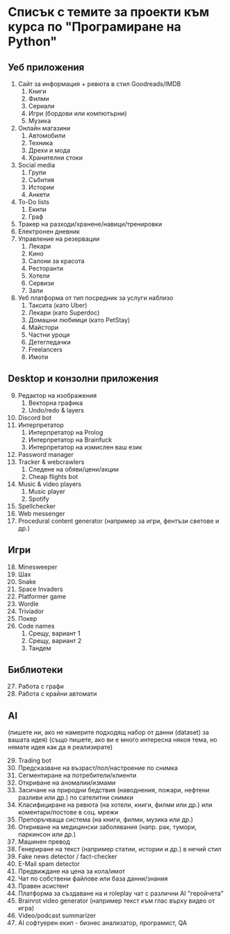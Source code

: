 # Списък с темите за проекти към курса по "Програмиране на Python"

## Уеб приложения

1. Сайт за информация + ревюта в стил Goodreads/IMDB
    1. Книги
    2. Филми
    3. Сериали
    4. Игри (бордови или компютърни)
    5. Музика
2. Онлайн магазини
    1. Автомобили
    2. Техника
    3. Дрехи и мода
    4. Хранителни стоки
3. Social media
    1. Групи
    2. Събития
    3. Истории
    4. Анкети
4. To-Do lists
    1. Екипи
    2. Граф
5. Тракер на разходи/хранене/навици/тренировки
6. Електронен дневник
7. Управление на резервации
    1. Лекари
    2. Кино
    3. Салони за красота
    4. Ресторанти
    5. Хотели
    6. Сервизи
    7. Зали
8. Уеб платформа от тип посредник за услуги наблизо
    1. Таксита (като Uber)
    2. Лекари (като Superdoc)
    3. Домашни любимци (като PetStay)
    4. Майстори
    5. Частни уроци
    6. Детегледачки
    7. Freelancers
    8. Имоти

## Desktop и конзолни приложения

9. Редактор на изображения
    1. Векторна графика
    2. Undo/redo & layers
10. Discord bot
11. Интерпретатор
    1. Интерпретатор на Prolog
    2. Интерпретатор на Brainfuck
    3. Интерпретатор на измислен ваш език
12. Password manager
13. Tracker & webcrawlers
    1. Следене на обяви/цени/акции
    2. Cheap flights bot
14. Music & video players
    1. Music player
    2. Spotify
15. Spellchecker
16. Web messenger
17. Procedural content generator (например за игри, фентъзи светове и др.)

## Игри

18. Minesweeper
19. Шах
20. Snake
21. Space Invaders
22. Platformer game
23. Wordle
24. Triviador
25. Покер
26. Code names
    1. Срещу, вариант 1
    2. Срещу, вариант 2
    3. Тандем

## Библиотеки

27. Работа с графи
28. Работа с крайни автомати

## AI
(пишете ни, ако не намерите подходящ набор от данни (dataset) за вашата идея)
(също пишете, ако ви е много интересна някоя тема, но нямате идея как да я реализирате)

29. Trading bot
30. Предсказване на възраст/пол/настроение по снимка
31. Сегментиране на потребители/клиенти
32. Откриване на аномалии/измами
33. Засичане на природни бедствия (наводнения, пожари, нефтени разливи или др.) по сателитни снимки
34. Класифициране на ревюта (на хотели, книги, филми или др.) или коментари/постове в соц. мрежи
35. Препоръчваща система (на книги, филми, музика или др.)
36. Откриване на медицински заболявания (напр. рак, тумори, паркинсон или др.)
37. Машинен превод
38. Генериране на текст (например статии, истории и др.) в нечий стил
39. Fake news detector / fact-checker
40. E-Mail spam detector
41. Предвиждане на цена за кола/имот
42. Чат по собствени файлове или база данни/знания
43. Правен асистент
44. Платформа за създаване на и roleplay чат с различни AI "геройчета"
45. Brainrot video generator (например текст към глас върху видео от игра)
46. Video/podcast summarizer
47. AI софтуерен екип - бизнес анализатор, програмист, QA
